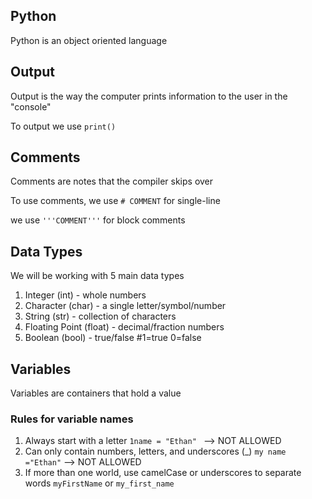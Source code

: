 ## Python
Python is an object oriented language

## Output
Output is the way the computer prints information to the user in the "console"

To output we use `print()`

## Comments
Comments are notes that the compiler skips over

To use comments, we use `# COMMENT` for single-line

we use `'''COMMENT'''` for block comments

## Data Types

We will be working with 5 main data types

1. Integer (int) - whole numbers
2. Character (char) - a single letter/symbol/number
3. String (str) - collection of characters
4. Floating Point (float) - decimal/fraction numbers
5. Boolean (bool) - true/false #1=true 0=false

## Variables
Variables are containers that hold a value

### Rules for variable names
1. Always start with a letter
   `1name = "Ethan" ` --> NOT ALLOWED
2. Can only contain numbers, letters, and underscores (_) `my name ="Ethan"` --> NOT ALLOWED
3. If more than one world, use camelCase or underscores to separate words
   `myFirstName` or `my_first_name`
   